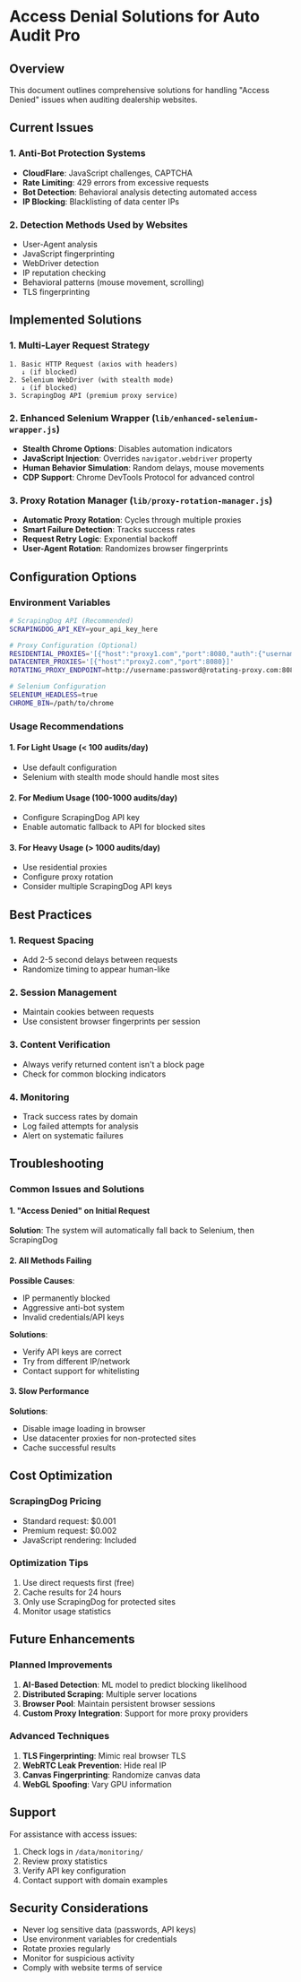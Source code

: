 # Access Denial Solutions for Auto Audit Pro

## Overview
This document outlines comprehensive solutions for handling "Access Denied" issues when auditing dealership websites.

## Current Issues

### 1. Anti-Bot Protection Systems
- **CloudFlare**: JavaScript challenges, CAPTCHA
- **Rate Limiting**: 429 errors from excessive requests
- **Bot Detection**: Behavioral analysis detecting automated access
- **IP Blocking**: Blacklisting of data center IPs

### 2. Detection Methods Used by Websites
- User-Agent analysis
- JavaScript fingerprinting
- WebDriver detection
- IP reputation checking
- Behavioral patterns (mouse movement, scrolling)
- TLS fingerprinting

## Implemented Solutions

### 1. Multi-Layer Request Strategy
```
1. Basic HTTP Request (axios with headers)
   ↓ (if blocked)
2. Selenium WebDriver (with stealth mode)
   ↓ (if blocked)
3. ScrapingDog API (premium proxy service)
```

### 2. Enhanced Selenium Wrapper (`lib/enhanced-selenium-wrapper.js`)
- **Stealth Chrome Options**: Disables automation indicators
- **JavaScript Injection**: Overrides `navigator.webdriver` property
- **Human Behavior Simulation**: Random delays, mouse movements
- **CDP Support**: Chrome DevTools Protocol for advanced control

### 3. Proxy Rotation Manager (`lib/proxy-rotation-manager.js`)
- **Automatic Proxy Rotation**: Cycles through multiple proxies
- **Smart Failure Detection**: Tracks success rates
- **Request Retry Logic**: Exponential backoff
- **User-Agent Rotation**: Randomizes browser fingerprints

## Configuration Options

### Environment Variables
```bash
# ScrapingDog API (Recommended)
SCRAPINGDOG_API_KEY=your_api_key_here

# Proxy Configuration (Optional)
RESIDENTIAL_PROXIES='[{"host":"proxy1.com","port":8080,"auth":{"username":"user","password":"pass"}}]'
DATACENTER_PROXIES='[{"host":"proxy2.com","port":8080}]'
ROTATING_PROXY_ENDPOINT=http://username:password@rotating-proxy.com:8080

# Selenium Configuration
SELENIUM_HEADLESS=true
CHROME_BIN=/path/to/chrome
```

### Usage Recommendations

#### 1. For Light Usage (< 100 audits/day)
- Use default configuration
- Selenium with stealth mode should handle most sites

#### 2. For Medium Usage (100-1000 audits/day)
- Configure ScrapingDog API key
- Enable automatic fallback to API for blocked sites

#### 3. For Heavy Usage (> 1000 audits/day)
- Use residential proxies
- Configure proxy rotation
- Consider multiple ScrapingDog API keys

## Best Practices

### 1. Request Spacing
- Add 2-5 second delays between requests
- Randomize timing to appear human-like

### 2. Session Management
- Maintain cookies between requests
- Use consistent browser fingerprints per session

### 3. Content Verification
- Always verify returned content isn't a block page
- Check for common blocking indicators

### 4. Monitoring
- Track success rates by domain
- Log failed attempts for analysis
- Alert on systematic failures

## Troubleshooting

### Common Issues and Solutions

#### 1. "Access Denied" on Initial Request
**Solution**: The system will automatically fall back to Selenium, then ScrapingDog

#### 2. All Methods Failing
**Possible Causes**:
- IP permanently blocked
- Aggressive anti-bot system
- Invalid credentials/API keys

**Solutions**:
- Verify API keys are correct
- Try from different IP/network
- Contact support for whitelisting

#### 3. Slow Performance
**Solutions**:
- Disable image loading in browser
- Use datacenter proxies for non-protected sites
- Cache successful results

## Cost Optimization

### ScrapingDog Pricing
- Standard request: $0.001
- Premium request: $0.002
- JavaScript rendering: Included

### Optimization Tips
1. Use direct requests first (free)
2. Cache results for 24 hours
3. Only use ScrapingDog for protected sites
4. Monitor usage statistics

## Future Enhancements

### Planned Improvements
1. **AI-Based Detection**: ML model to predict blocking likelihood
2. **Distributed Scraping**: Multiple server locations
3. **Browser Pool**: Maintain persistent browser sessions
4. **Custom Proxy Integration**: Support for more proxy providers

### Advanced Techniques
1. **TLS Fingerprinting**: Mimic real browser TLS
2. **WebRTC Leak Prevention**: Hide real IP
3. **Canvas Fingerprinting**: Randomize canvas data
4. **WebGL Spoofing**: Vary GPU information

## Support

For assistance with access issues:
1. Check logs in `/data/monitoring/`
2. Review proxy statistics
3. Verify API key configuration
4. Contact support with domain examples

## Security Considerations

- Never log sensitive data (passwords, API keys)
- Use environment variables for credentials
- Rotate proxies regularly
- Monitor for suspicious activity
- Comply with website terms of service